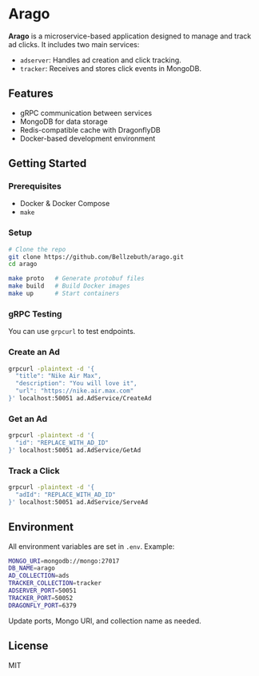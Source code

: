 # Arago

**Arago** is a microservice-based application designed to manage and track ad clicks. It includes two main services:

- `adserver`: Handles ad creation and click tracking.
- `tracker`: Receives and stores click events in MongoDB.

## Features

- gRPC communication between services
- MongoDB for data storage
- Redis-compatible cache with DragonflyDB
- Docker-based development environment

## Getting Started

### Prerequisites

- Docker & Docker Compose
- `make`

### Setup

```bash
# Clone the repo
git clone https://github.com/Bellzebuth/arago.git
cd arago

make proto   # Generate protobuf files
make build   # Build Docker images
make up      # Start containers
```

### gRPC Testing

You can use `grpcurl` to test endpoints.

### Create an Ad

```bash
grpcurl -plaintext -d '{
  "title": "Nike Air Max",
  "description": "You will love it",
  "url": "https://nike.air.max.com"
}' localhost:50051 ad.AdService/CreateAd
```

### Get an Ad

```bash
grpcurl -plaintext -d '{
  "id": "REPLACE_WITH_AD_ID"
}' localhost:50051 ad.AdService/GetAd
```

### Track a Click

```bash
grpcurl -plaintext -d '{
  "adId": "REPLACE_WITH_AD_ID"
}' localhost:50051 ad.AdService/ServeAd
```

## Environment

All environment variables are set in `.env`. Example:

```bash
MONGO_URI=mongodb://mongo:27017
DB_NAME=arago
AD_COLLECTION=ads
TRACKER_COLLECTION=tracker
ADSERVER_PORT=50051
TRACKER_PORT=50052
DRAGONFLY_PORT=6379
```

Update ports, Mongo URI, and collection name as needed.

## License

MIT
